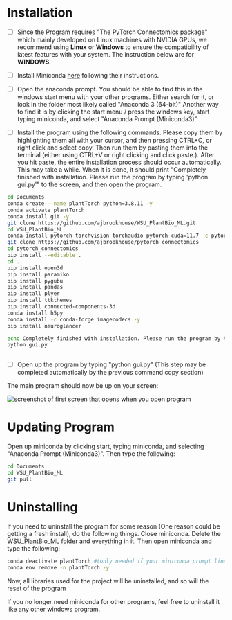 # Installation

- [ ] Since the Program requires "The PyTorch Connectomics package" which mainly developed on Linux machines with NVIDIA GPUs, we recommend using **Linux** or **Windows** to ensure the compatibility of latest features with your system. The instruction below are for **WINDOWS**.

- [ ] Install Miniconda [here](https://docs.conda.io/en/latest/miniconda.html) following their instructions.

- [ ] Open the anaconda prompt. You should be able to find this in the windows start menu with your other programs. Either search for it, or look in the folder most likely called "Anaconda 3 (64-bit)" Another way to find it is by clicking the start menu / press the windows key, start typing miniconda, and select "Anaconda Prompt (Miniconda3)"

- [ ] Install the program using the following commands. Please copy them by highlighting them all with your cursor, and then pressing CTRL+C, or right click and select copy. Then run them by pasting them into the terminal (either using CTRL+V or right clicking and click paste.). After you hit paste, the entire installation process should occur automatically. This may take a while. When it is done, it should print "Completely finished with installation. Please run the program by typing 'python gui.py'" to the screen, and then open the program.

```bash
cd Documents
conda create --name plantTorch python=3.8.11 -y
conda activate plantTorch
conda install git -y
git clone https://github.com/ajbrookhouse/WSU_PlantBio_ML.git
cd WSU_PlantBio_ML
conda install pytorch torchvision torchaudio pytorch-cuda=11.7 -c pytorch -c nvidia -y
git clone https://github.com/ajbrookhouse/pytorch_connectomics
cd pytorch_connectomics
pip install --editable .
cd ..
pip install open3d
pip install paramiko
pip install pygubu
pip install pandas
pip install plyer
pip install ttkthemes
pip install connected-components-3d
conda install h5py
conda install -c conda-forge imagecodecs -y
pip install neuroglancer

echo Completely finished with installation. Please run the program by typing 'python gui.py'
python gui.py
 
```

- [ ] Open up the program by typing "python gui.py" (This step may be completed automatically by the previous command copy section)

The main program should now be up on your screen:

![screenshot of first screen that opens when you open program](https://github.com/ajbrookhouse/WSU_PlantBio_ML/blob/main/screenshots/trainScreenshot.png)

# Updating Program

Open up miniconda by clicking start, typing miniconda, and selecting "Anaconda Prompt (Miniconda3)". Then type the following:
```bash
cd Documents
cd WSU_PlantBio_ML
git pull
```

# Uninstalling

If you need to uninstall the program for some reason (One reason could be getting a fresh install), do the following things. Close miniconda. Delete the WSU_PlantBio_ML folder and everything in it. Then open miniconda and type the following:

```bash
conda deactivate plantTorch #(only needed if your miniconda prompt lines start with (plantTorch). If they say (base) you don't need this step)
conda env remove -n plantTorch -y
```

Now, all libraries used for the project will be uninstalled, and so will the reset of the program

If you no longer need miniconda for other programs, feel free to uninstall it like any other windows program.

